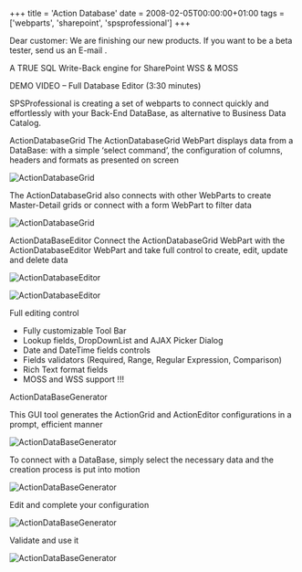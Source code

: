 +++
title = 'Action Database'
date = 2008-02-05T00:00:00+01:00
tags = ['webparts', 'sharepoint', 'spsprofessional']
+++

Dear customer: We are finishing our new products. If you want to be a beta tester, send us an E-mail .

A TRUE SQL Write-Back engine for SharePoint WSS & MOSS

DEMO VIDEO – Full Database Editor (3:30 minutes)

SPSProfessional is creating a set of webparts to connect quickly and effortlessly with your Back-End DataBase, as alternative to Business Data Catalog.

ActionDatabaseGrid
The ActionDatabaseGrid WebPart displays data from a DataBase: with a simple ‘select command’, the configuration of columns, headers and formats as presented on screen

![ActionDatabaseGrid](/images/Sharepoint/ADGrid1.gif)

The ActionDatabaseGrid also connects with other WebParts to create Master-Detail grids or connect with a form WebPart to filter data

![ActionDatabaseGrid](/images/Sharepoint/ADGrid2.gif)

ActionDataBaseEditor
Connect the ActionDatabaseGrid WebPart with the ActionDatabaseEditor WebPart and take full control to create, edit, update and delete data

![ActionDatabaseEditor](/images/Sharepoint/ADEditor1.gif)

![ActionDatabaseEditor](/images/Sharepoint/ADB_Grid.gif)

Full editing control

- Fully customizable Tool Bar
- Lookup fields, DropDownList and AJAX Picker Dialog
- Date and DateTime fields controls
- Fields validators (Required, Range, Regular Expression, Comparison)
- Rich Text format fields
- MOSS and WSS support !!!


ActionDataBaseGenerator

This GUI tool generates the ActionGrid and ActionEditor configurations in a prompt, efficient manner

![ActionDataBaseGenerator](/images/Sharepoint/ADGenerator1.gif)

To connect with a DataBase, simply select the necessary data and the creation process is put into motion

![ActionDataBaseGenerator](/images/Sharepoint/ADGenerator2.gif)

Edit and complete your configuration

![ActionDataBaseGenerator](/images/Sharepoint/ADGenerator3.gif)

Validate and use it

![ActionDataBaseGenerator](/images/Sharepoint/ADGenerator4.gif)